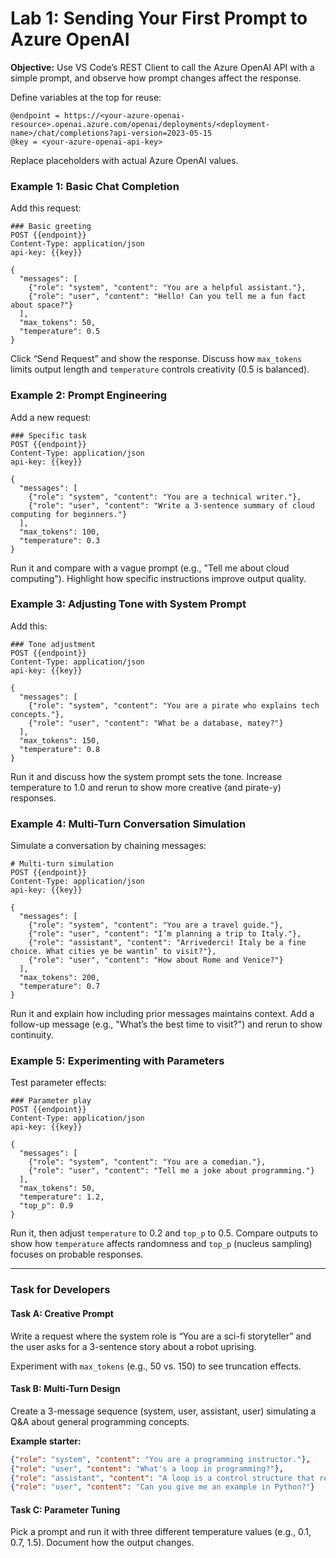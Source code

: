 # Lab 1: Sending Your First Prompt to Azure OpenAI

**Objective:** Use VS Code’s REST Client to call the Azure OpenAI API with a simple prompt, and observe how prompt changes affect the response.

Define variables at the top for reuse:

```http
@endpoint = https://<your-azure-openai-resource>.openai.azure.com/openai/deployments/<deployment-name>/chat/completions?api-version=2023-05-15
@key = <your-azure-openai-api-key>
```
Replace placeholders with actual Azure OpenAI values.

### Example 1: Basic Chat Completion

Add this request:

```http
### Basic greeting
POST {{endpoint}}
Content-Type: application/json
api-key: {{key}}

{
  "messages": [
    {"role": "system", "content": "You are a helpful assistant."},
    {"role": "user", "content": "Hello! Can you tell me a fun fact about space?"}
  ],
  "max_tokens": 50,
  "temperature": 0.5
}
```
Click “Send Request” and show the response. Discuss how `max_tokens` limits output length and `temperature` controls creativity (0.5 is balanced).

### Example 2: Prompt Engineering

Add a new request:

```http
### Specific task
POST {{endpoint}}
Content-Type: application/json
api-key: {{key}}

{
  "messages": [
    {"role": "system", "content": "You are a technical writer."},
    {"role": "user", "content": "Write a 3-sentence summary of cloud computing for beginners."}
  ],
  "max_tokens": 100,
  "temperature": 0.3
}
```
Run it and compare with a vague prompt (e.g., "Tell me about cloud computing"). Highlight how specific instructions improve output quality.

### Example 3: Adjusting Tone with System Prompt

Add this:

```http
### Tone adjustment
POST {{endpoint}}
Content-Type: application/json
api-key: {{key}}

{
  "messages": [
    {"role": "system", "content": "You are a pirate who explains tech concepts."},
    {"role": "user", "content": "What be a database, matey?"}
  ],
  "max_tokens": 150,
  "temperature": 0.8
}
```
Run it and discuss how the system prompt sets the tone. Increase temperature to 1.0 and rerun to show more creative (and pirate-y) responses.

### Example 4: Multi-Turn Conversation Simulation

Simulate a conversation by chaining messages:

```http
# Multi-turn simulation
POST {{endpoint}}
Content-Type: application/json
api-key: {{key}}

{
  "messages": [
    {"role": "system", "content": "You are a travel guide."},
    {"role": "user", "content": "I’m planning a trip to Italy."},
    {"role": "assistant", "content": "Arrivederci! Italy be a fine choice. What cities ye be wantin’ to visit?"},
    {"role": "user", "content": "How about Rome and Venice?"}
  ],
  "max_tokens": 200,
  "temperature": 0.7
}
```
Run it and explain how including prior messages maintains context. Add a follow-up message (e.g., "What’s the best time to visit?") and rerun to show continuity.

### Example 5: Experimenting with Parameters

Test parameter effects:

```http
### Parameter play
POST {{endpoint}}
Content-Type: application/json
api-key: {{key}}

{
  "messages": [
    {"role": "system", "content": "You are a comedian."},
    {"role": "user", "content": "Tell me a joke about programming."}
  ],
  "max_tokens": 50,
  "temperature": 1.2,
  "top_p": 0.9
}
```
Run it, then adjust `temperature` to 0.2 and `top_p` to 0.5. Compare outputs to show how `temperature` affects randomness and `top_p` (nucleus sampling) focuses on probable responses.

---

### Task for Developers

#### Task A: Creative Prompt

Write a request where the system role is “You are a sci-fi storyteller” and the user asks for a 3-sentence story about a robot uprising.

Experiment with `max_tokens` (e.g., 50 vs. 150) to see truncation effects.

#### Task B: Multi-Turn Design

Create a 3-message sequence (system, user, assistant, user) simulating a Q&A about general programming concepts.

**Example starter:**

```json
{"role": "system", "content": "You are a programming instructor."},
{"role": "user", "content": "What's a loop in programming?"},
{"role": "assistant", "content": "A loop is a control structure that repeats a block of code until a certain condition is met."},
{"role": "user", "content": "Can you give me an example in Python?"}
```

#### Task C: Parameter Tuning

Pick a prompt and run it with three different temperature values (e.g., 0.1, 0.7, 1.5). Document how the output changes.

